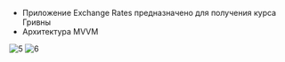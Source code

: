 - Приложение Exchange Rates предназначено для получения курса Гривны
- Архитектура MVVM

![5](https://user-images.githubusercontent.com/71032169/223085210-b9967b05-23b0-4319-b272-28835d4ec146.jpg)
![6](https://user-images.githubusercontent.com/71032169/223085225-a75cfedb-573b-4da7-8341-0b17b1ca960f.jpg)
